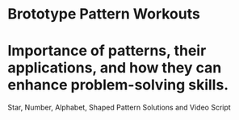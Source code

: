 # Brototype Pattern Workouts
# Importance of patterns, their applications, and how they can enhance problem-solving skills.
Star, Number, Alphabet, Shaped Pattern Solutions and Video Script
